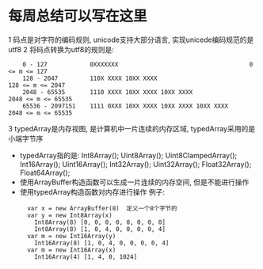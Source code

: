 # 每周总结可以写在这里
1 码点是对字符的编码规则, unicode支持大部分语言, 实现unicede编码规范的是utf8
2 将码点转换为utf8的规则是:
  ```
      0 - 127            0XXXXXXX                                     0 <= m <= 127
      128 - 2047         110X XXXX 10XX XXXX                          128 <= m <= 2047
      2048 - 65535       1110 XXXX 10XX XXXX 10XX XXXX                2048 <= m <= 65535
      65536 - 2097151    1111 0XXX 10XX XXXX 10XX XXXX 10XX XXXX      2048 <= m <= 65535
  ```
3 typedArray是内存视图, 是计算机中一片连续的内存区域, typedArray采用的是小端字节序
  - typedArray指的是:
      Int8Array(); 
      Uint8Array(); 
      Uint8ClampedArray();
      Int16Array(); 
      Uint16Array();
      Int32Array(); 
      Uint32Array(); 
      Float32Array(); 
      Float64Array();
  - 使用ArrayBuffer构造函数可以生成一片连续的内存空间, 但是不能进行操作
  - 使用typedArray构造函数对内存进行操作
  例子: 
    ```
      var x = new ArrayBuffer(8)  定义一个8个字节的
      var y = new Int8Array(x)
        Int8Array(8) [0, 0, 0, 0, 0, 0, 0, 0]
        Int8Array(8) [1, 0, 4, 0, 0, 0, 0, 4]
      var m = new Int16Array(y)
        Int16Array(8) [1, 0, 4, 0, 0, 0, 0, 4]
      var m = new Int16Array(x)
        Int16Array(4) [1, 4, 0, 1024]
    ```